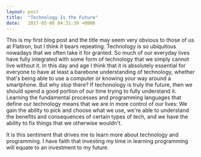 ```yaml
---
layout: post
title:  "Technology Is the Future"
date:   2017-05-06 04:31:39 +0000
---
```


This is my first blog post and the title may seem very obvious to those of us at Flatiron, but I think it bears repeating. Technology is so ubiquitous nowadays that we often take it for granted. So much of our everyday lives have fully integrated with some form of technology that we simply cannot live without it. In this day and age I think that it is absolutely essential for everyone to have at least a barebone understanding of technology, whether that's being able to use a computer or knowing your way around a smartphone. But why stop there? If techonology is truly the future, then we should spend a good portion of our time trying to fully understand it. Learning the fundamental processes and programming languages that define our technology means that we are in more control of our lives: We gain the ability to pick and choose what we use, we're able to understand the benefits and consequences of certain types of tech, and we have the ability to fix things that we otherwise wouldn't. 

It is this sentiment that drives me to learn more about technology and programming. I have faith that investing my time in learning programming will equate to an investment to my future.
